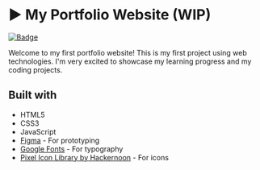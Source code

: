 # ▶ My Portfolio Website (WIP)

[![Badge](https://img.shields.io/badge/Check_it_out-HERE-00FFA6?logo=githubpages&logoColor=00FFA6&logoSize=auto)](https://pedrocarvalho768.github.io/Pedro-Carvalho/)

Welcome to my first portfolio website! This is my first project using web technologies. I'm very excited to showcase my learning progress and my coding projects.

## Built with
- HTML5
- CSS3
- JavaScript
- [Figma](https://figma.com) - For prototyping
- [Google Fonts](https://fonts.google.com/) - For typography
- [Pixel Icon Library by Hackernoon](https://pixeliconlibrary.com/) - For icons